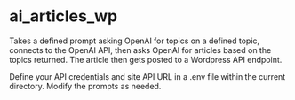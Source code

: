 # ai_articles_wp

Takes a defined prompt asking OpenAI for topics on a defined topic, connects to the OpenAI API,
then asks OpenAI for articles based on the topics returned.  The article then gets posted to a
Wordpress API endpoint.

Define your API credentials and site API URL in a .env file within the current directory.
Modify the prompts as needed.

